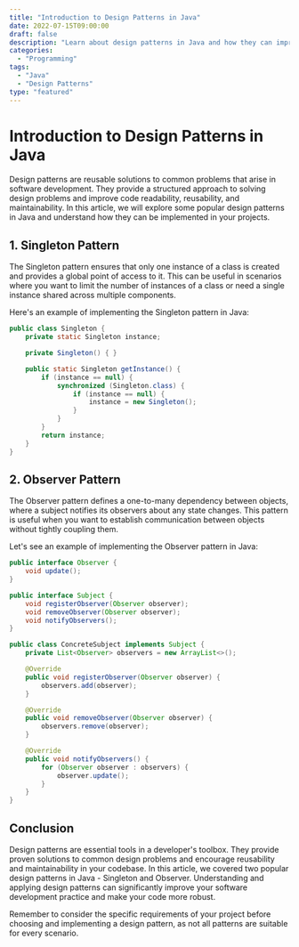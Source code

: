 ```yaml
---
title: "Introduction to Design Patterns in Java"
date: 2022-07-15T09:00:00
draft: false
description: "Learn about design patterns in Java and how they can improve your software development practice."
categories:
  - "Programming"
tags:
  - "Java"
  - "Design Patterns"
type: "featured"
---
```


# Introduction to Design Patterns in Java

Design patterns are reusable solutions to common problems that arise in software development. They provide a structured approach to solving design problems and improve code readability, reusability, and maintainability. In this article, we will explore some popular design patterns in Java and understand how they can be implemented in your projects.

## 1. Singleton Pattern

The Singleton pattern ensures that only one instance of a class is created and provides a global point of access to it. This can be useful in scenarios where you want to limit the number of instances of a class or need a single instance shared across multiple components.

Here's an example of implementing the Singleton pattern in Java:

```java
public class Singleton {
    private static Singleton instance;

    private Singleton() { }

    public static Singleton getInstance() {
        if (instance == null) {
            synchronized (Singleton.class) {
                if (instance == null) {
                    instance = new Singleton();
                }
            }
        }
        return instance;
    }
}
```

## 2. Observer Pattern

The Observer pattern defines a one-to-many dependency between objects, where a subject notifies its observers about any state changes. This pattern is useful when you want to establish communication between objects without tightly coupling them.

Let's see an example of implementing the Observer pattern in Java:

```java
public interface Observer {
    void update();
}

public interface Subject {
    void registerObserver(Observer observer);
    void removeObserver(Observer observer);
    void notifyObservers();
}

public class ConcreteSubject implements Subject {
    private List<Observer> observers = new ArrayList<>();

    @Override
    public void registerObserver(Observer observer) {
        observers.add(observer);
    }

    @Override
    public void removeObserver(Observer observer) {
        observers.remove(observer);
    }

    @Override
    public void notifyObservers() {
        for (Observer observer : observers) {
            observer.update();
        }
    }
}
```

## Conclusion

Design patterns are essential tools in a developer's toolbox. They provide proven solutions to common design problems and encourage reusability and maintainability in your codebase. In this article, we covered two popular design patterns in Java - Singleton and Observer. Understanding and applying design patterns can significantly improve your software development practice and make your code more robust.

Remember to consider the specific requirements of your project before choosing and implementing a design pattern, as not all patterns are suitable for every scenario.
